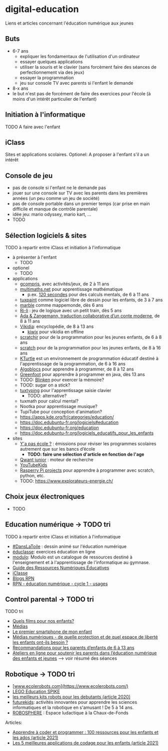 # digital-education
Liens et articles concernant l'éducation numérique aux jeunes

## Buts
* 6-7 ans
  * expliquer les fondamentaux de l'utilisation d'un ordinateur
  * essayer quelques applications
  * utiliser la souris et le clavier (sans forcèment faire des séances de perfectionnement via des jeux)
  * essayer la programmation
  * jeu sur console TV avec parents si l'enfant le demande
* 8-x ans
* le but n'est pas de forcément de faire des exercices pour l'école (à moins d'un intérêt particulier de l'enfant) 


## Initiation à l'informatique

TODO A faire avec l'enfant


## iClass

Sites et applications scolaires. Optionel: A proposer à l'enfant s'il a un intérêt

  
## Console de jeu
* pas de console si l'enfant ne le demande pas
* jouer sur une console sur TV avec les parents dans les premières années (un peu comme un jeu de société)
* pas de console portable dans un premier temps (car prise en main difficile et manque de contrôle parentale)
* idée jeu: mario odyssey, mario kart, ... 
* TODO

## Sélection logiciels & sites

TODO à repartir entre iClass et initiation à l'informatique

* à présenter à l'enfant
  * TODO 
* optionel
  * TODO 
* applications
  * [gcompris](https://gcompris.net/index-fr.html), avec activités/jeux, de 2 à 11 ans
  * [multimaths.net](https://mathematiques.wp.ac-dijon.fr/motiver-valoriser/applications-academiques/) pour apprentissage mathématique
    * p.ex. [120 secondes](https://www.multimaths.net/120s.php) pour des calculs mentals, de 6 à 11 ans
  * [tuxpaint](https://tuxpaint.org/) comme logiciel libre de dessin pour les enfants, de 3 à 7 ans
  * [marble](https://marble.kde.org/index.php) comme mappemonde, dès 6 ans
  * [Ri-li](https://ri-li.sourceforge.net/) : jeu de logique avec un petit train, dès 5 ans
  * [Ada & Zangemann, traduction collaborative d’un conte moderne](https://adeaf.net/Ada-Zangemann-traduction-collaborative-d-un-conte-moderne), de 8 à 11 ans
  * [Vikidia](https://fr.vikidia.org/wiki/Vikidia:Accueil): encyclopédie, de 8 à 13 ans
    * [kiwix](https://kiwix.org/fr/) pour vikidia en offline
  * [scratchjr](https://www.scratchjr.org/) pour de la programmation pour les jeunes enfants, de 6 à 8 ans
  * [scratch](https://scratch.mit.edu/) pour de la programmation pour les jeunes enfants, de 8 à 16 ans
  * [KTurtle](https://apps.kde.org/fr/kturtle/) est un environnement de programmation éducatif destiné à l'apprentissage de la programmation, de 6 à 16 ans
  * [Algoblocs](https://www.algoblocs.fr/) pour apprendre à programmer, de 8 à 12 ans
  * [Greenfoot](https://www.greenfoot.org/door) pour apprendre à programmer en java, dès 13 ans
  * TODO: [Blinken](https://apps.kde.org/fr/blinken/) pour exercer la mémoire?
  * TOOD: sugar on a stick?
  * [tuxtyping](https://www.tux4kids.com/tuxtyping.html) pour l'apprentissage saisie clavier
    * TODO: alternative? 
  * tuxmath pour calcul mental?
  * Nootka pour apprentissage musique?
  * TupiTube pour conception d'animation?
  * https://apps.kde.org/fr/categories/education/
  * https://doc.edubuntu-fr.org/logiciels#education
  * https://doc.edubuntu-fr.org/education
  * https://doc.edubuntu-fr.org/logiciels_educatifs_pour_les_enfants
* sites
  * [Y'a pas école ?](https://www.rts.ch/decouverte/y-a-pas-ecole/) : émissions pour réviser les programmes scolaires autrement que sur les bancs d’école
    * **TODO: faire une sélection d'article en fonction de l'age**
  * [Qwant junior](https://www.qwantjunior.com/) : moteur de recherche
  * [YouTubeKids](https://www.youtubekids.com/?hl=fr)
  * [Rasperry Pi projects](https://projects.raspberrypi.org/en) pour apprendre à programmer avec scratch, python, etc.
  * TODO: https://www.explorateurs-energie.ch/

## Choix jeux électroniques

* TODO

## Education numérique -> TODO tri
TODO à repartir entre iClass et initiation à l'informatique
* [#DansLaToile](https://www.rts.ch/play/tv/emission/danslatoile?id=8810939) : dessin animé sur l'éducation numérique
* [éduclasse](https://www.educlasse.ch/): exercices éducation en ligne
* [modulo](https://modulo-info.ch/): Modulo est un catalogue de ressources destiné à l'enseignement et à l'apprentissage de l'informatique au gymnase.
* [Guide des Ressources Numériques Éducatives](https://primabord.eduscol.education.fr/guide-des-ressources-numeriques-educatives)
* [iClasse](https://iclasse.rpn.ch/accueil)
* [Blogs RPN](https://blogs.rpn.ch/oiso/)
* [RPN - éducation numérique - cycle 1 - usages](https://portail.rpn.ch/enseignants/en/pages/msiu-c1-usa.aspx)

## Control parental -> TODO tri
TODO tri
* [Quels films pour nos enfants?](https://www.filmspourenfants.net/)
* [Médias](https://famigros.migros.ch/fr/enfants-et-adolescents/medias)
* [Le premier smartphone de mon enfant](https://www.swisscom.ch/fr/about/durabilite/swisscom-campus/premier-smartphone-de-mon-enfant.html?campID=SEA_SE_R1GR2136_716379142449&gad_source=1&gad_campaignid=18606814235&gbraid=0AAAAADEdF42LP7AvY_yVc4T14P6qTiD3v#wofuer-smartphone=&acc-Ahz4MQ%5Bselected%5D%5B%5D=0)
* [Médias numériques - de quelle protection et de quel espace de liberté les enfants ont-ils besoin ?](https://www.projuventute.ch/fr/parents/medias-et-internet/medias-numeriques-protection)
* [Recommandations pour les parents d’enfants de 6 à 13 ans](https://www.jeunesetmedias.ch/recommandations/recommandations-pour-les-parents-denfants-de-6-a-13-ans)
* [Ateliers en ligne pour soutenir les parents dans l’éducation numérique des enfants et jeunes](https://www.projuventute.ch/fr/parents/medias-et-internet/competences-numeriques-ateliers-parents) --> voir résumé des séances

## Robotique -> TODO tri
* [www.ecolerobots.com](https://www.ecolerobots.com/)
* [LEGO Education SPIKE](https://spike.legoeducation.com/essential/start/)
* [les meilleurs kits robots pour les debutants (article 2020)](https://www.lemonde.fr/guides-d-achat/article/2020/06/13/les-meilleurs-kits-robots-pour-les-debutants_6042730_5306571.html#huit-anchor-notre-premier-choix-)
* [futurekids](https://futurekids.io/): activités innovantes pour apprendre les sciences informatiques et la robotique en s'amusant ! De 5 à 14 ans.
* [ROBOSPHERE](https://www.robosphere.net/) : Espace ludactique à la Chaux-de-Fonds

Articles: 
* [Apprendre à coder et programmer : 100 ressources pour les enfants et les ados (article 2021)](https://www.geekjunior.fr/apprendre-a-coder-programmer-50-ressources-enfant-ados-4376/)
* [Les 5 meilleures applications de codage pour les enfants (article 2021)](https://insights.gostudent.org/fr/meilleures-applications-codage-enfants)
